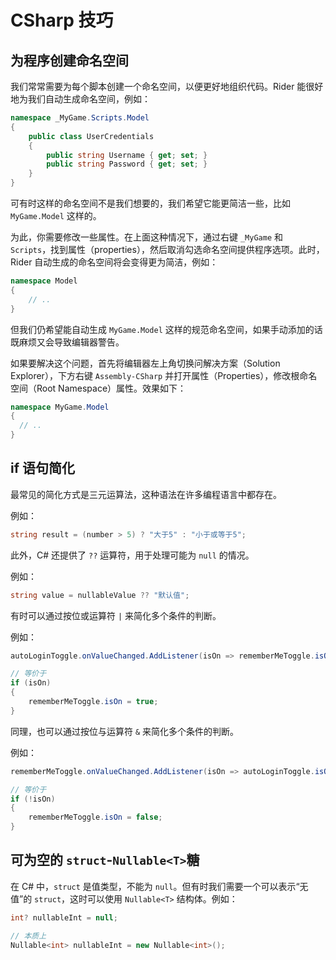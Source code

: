# CSharp 技巧

## 为程序创建命名空间

我们常常需要为每个脚本创建一个命名空间，以便更好地组织代码。Rider 能很好地为我们自动生成命名空间，例如：

```csharp [Assets/_MyGame/Scripts/Model/UserCredentials.cs]
namespace _MyGame.Scripts.Model
{
    public class UserCredentials 
    {
        public string Username { get; set; }
        public string Password { get; set; }
    }
}
```

可有时这样的命名空间不是我们想要的，我们希望它能更简洁一些，比如 `MyGame.Model` 这样的。

为此，你需要修改一些属性。在上面这种情况下，通过右键 `_MyGame` 和 `Scripts`，找到属性（properties），然后取消勾选命名空间提供程序选项。此时，Rider 自动生成的命名空间将会变得更为简洁，例如：
```csharp [Assets/_MyGame/Scripts/Model/UserCredentials.cs]
namespace Model
{
    // ..
}
```

但我们仍希望能自动生成 `MyGame.Model` 这样的规范命名空间，如果手动添加的话既麻烦又会导致编辑器警告。

如果要解决这个问题，首先将编辑器左上角切换问解决方案（Solution Explorer），下方右键 `Assembly-CSharp` 并打开属性（Properties），修改根命名空间（Root Namespace）属性。效果如下：
```csharp [Assets/_MyGame/Scripts/Model/UserCredentials.cs]
namespace MyGame.Model
{
  // ..
}
```

## if 语句简化
最常见的简化方式是三元运算法，这种语法在许多编程语言中都存在。

例如：
```csharp
string result = (number > 5) ? "大于5" : "小于或等于5";
```

此外，C# 还提供了 `??` 运算符，用于处理可能为 `null` 的情况。

例如：
```csharp
string value = nullableValue ?? "默认值";
```

有时可以通过按位或运算符 `|` 来简化多个条件的判断。

例如：
```csharp
autoLoginToggle.onValueChanged.AddListener(isOn => rememberMeToggle.isOn |= isOn);

// 等价于
if (isOn)
{
    rememberMeToggle.isOn = true;
}
```

同理，也可以通过按位与运算符 `&` 来简化多个条件的判断。

例如：
```csharp
rememberMeToggle.onValueChanged.AddListener(isOn => autoLoginToggle.isOn &= isOn);

// 等价于
if (!isOn)
{
    rememberMeToggle.isOn = false;
}
```

## 可为空的 `struct`-`Nullable<T>`糖
在 C# 中，`struct` 是值类型，不能为 `null`。但有时我们需要一个可以表示“无值”的 `struct`，这时可以使用 `Nullable<T>` 结构体。例如：
```csharp
int? nullableInt = null; 

// 本质上
Nullable<int> nullableInt = new Nullable<int>();
```
